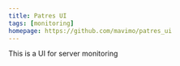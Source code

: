 ```yaml
---
title: Patres UI
tags: [monitoring]
homepage: https://github.com/mavimo/patres_ui
---
```

This is a UI for server monitoring
